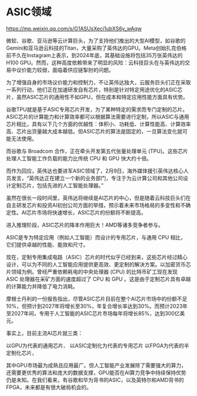 
# ASIC领域

https://mp.weixin.qq.com/s/G1ASUsXeci1ubXS6y_wAqw

微软、谷歌、亚马逊等云计算巨头，为了支持他们推出的大型AI模型，如谷歌的Gemini和亚马逊云科技的Titan，大量采购了英伟达的GPU。Meta创始扎克伯格前不久在Instagram上表示，到2024年底，其基础设施将包括35万张英伟达的H100 GPU。然而，这种高度依赖带来了明显的风险：云科技巨头在与英伟达的交易中议价能力较弱，面临着供应链掣肘的问题。

为了增强自身的市场议价能力和控制力，不让英伟达独大，云服务巨头们正在采取一系列行动，他们正在加速研发自有芯片，特别是针对特定用途优化的ASIC芯片，虽然ASIC芯片的通用性不如GPU，但在成本和特定应用性能方面具有优势。

谷歌TPU就是基于ASIC专用芯片开发，为了某种特定的需求而专门定制的芯片。ASIC芯片的计算能力和计算效率都可以根据算法需要进行定制，所以ASIC与通用芯片相比，具有以下几个方面的优越性：体积小、功耗低、计算性能高、计算效率高、芯片出货量越大成本越低。但ASIC芯片的算法是固定的，一旦算法变化就可能无法使用。

而谷歌与 Broadcom 合作，正在牵头开发第五代张量处理单元 (TPU)。这些芯片处理人工智能工作负载的能力比传统 CPU 和 GPU 快大约十倍。

而作为回应，英伟达也要进军ASIC领域了，2月9日，海外媒体援引英伟达核心人员发言，“英伟达正在建立一个新的业务部门，专注于为云计算公司和其他公司设计定制芯片，包括先进的人工智能处理器。”

虽然在很长一段时间里，英伟达将继续是AI芯片的中心，但是随着云科技巨头们在自主研发芯片和投资AI初创公司方面的举措，预示着未来市场格局的多变性和不确定性。AI芯片市场将快速增长，ASIC芯片的份额将不断提高。

进入推理阶段，ASIC芯片的降本作用巨大！AMD等诸多竞争者参与。

ASIC是专为特定应用（例如人工智能）而设计的专用芯片，与通用 CPU 相比，它们提供卓越的性能、能效和尺寸。

现在，定制专用集成电路（ASIC）芯片的时代似乎已经到来，这些芯片经过精心设计，可以为不同的人工智能应用提供更高效、更定制的解决方案。以加密货币芯片领域为例。曾经严重依赖耗电的中央处理器 (CPU) 的比特币矿工现在发现 ASIC 处理器在采矿方面的速度超过了 CPU 和 GPU 。这是由于定制芯片具有卓越的计算能力并降低了电力消耗。

摩根士丹利的一份报告指出，尽管ASIC芯片目前在整个AI芯片市场中的份额不足10%，但预计到2027年将增长至30%，年复合增长率达到30%。而预计2023年至2027年间，专用于人工智能的ASIC芯片市场每年将增长85%，达到300亿美元。

事实上，目前主流AI芯片就三类：

以GPU为代表的通用芯片、
以ASIC定制化为代表的专用芯片
以FPGA为代表的半定制化芯片，


其中GPU市场最为成熟且应用最广。但人工智能产业发展除了需要强大的算力，还需要更优秀的算法和庞大的数据支撑，GPU能否在AI算力竞争中持续保持优势仍是未知。在我们看来，有谷歌和华为背书的ASIC，以及英特尔和AMD背书的FPGA，未来都是有很大破局机会的。